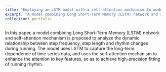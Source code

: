 ```yaml
---
title: "Employing an LSTM model with a self-attention mechanism to model variations in running pace"
excerpt: "A model combining Long Short-Term Memory (LSTM) network and self-attention mechanism.<br/><img src='/images/LSTM.png'>"
collection: portfolio
---
```


In this paper, a model combining Long Short-Term Memory (LSTM) network and self-attention mechanism is proposed to analyze the dynamic relationship between step frequency, step length and rhythm changes during running. The model uses LSTM to capture the long-term dependence of time series data, and uses the self-attention mechanism to enhance the attention to key features, so as to achieve high-precision fitting of running rhythm.
